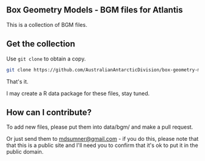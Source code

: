 Box Geometry Models - BGM files for Atlantis
-------------------------------------------

This is a collection of BGM files. 

Get the collection
-----------

Use `git clone` to obtain a copy. 

```bash
git clone https://github.com/AustralianAntarcticDivision/box-geometry-models.git
```

That's it. 

I may create a R data package for these files, stay tuned. 

How can I contribute?
-----------

To add new files, please put them into data/bgm/ and make a pull request. 

Or just send them to mdsumner@gmail.com - if you do this, please note that that this is a public site and I'll need you to confirm that it's ok to put it in the public domain. 

